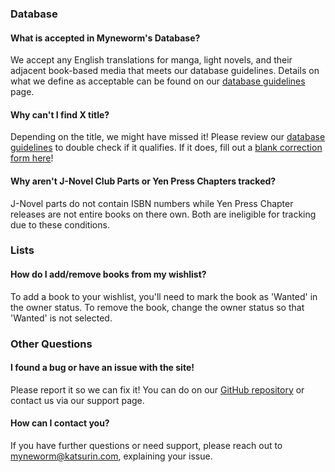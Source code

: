 ### Database

#### What is accepted in Myneworm's Database?
We accept any English translations for manga, light novels, and their adjacent book-based media that meets our database guidelines. 
Details on what we define as acceptable can be found on our <a href='/guidelines'>database guidelines</a> page.

#### Why can't I find X title?
Depending on the title, we might have missed it! Please review our <a href='/guidelines'>database guidelines</a> to double check 
if it qualifies. If it does, fill out a <a href="/book/correction">blank correction form here</a>!

#### Why aren't J-Novel Club Parts or Yen Press Chapters tracked?
J-Novel parts do not contain ISBN numbers while Yen Press Chapter releases are not entire books on there own. Both are ineligible
for tracking due to these conditions.

### Lists

#### How do I add/remove books from my wishlist?
To add a book to your wishlist, you'll need to mark the book as 'Wanted' in the owner status. To remove the book, change the owner status so that 'Wanted' is not selected.

### Other Questions

#### I found a bug or have an issue with the site!
Please report it so we can fix it! You can do on our [GitHub repository](https://github.com/AurelicButter/Myneworm/issues/new/choose)
or contact us via our support page.

#### How can I contact you?
If you have further questions or need support, please reach out to <a href='mailto:myneworm@katsurin.com'>myneworm@katsurin.com</a>, explaining your issue.